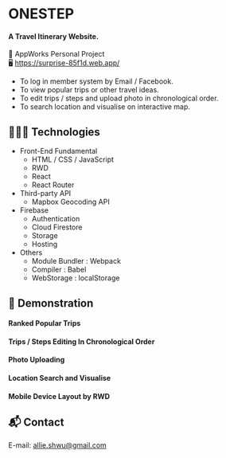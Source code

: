 # ONESTEP
#### A Travel Itinerary Website.
  
🏫 AppWorks Personal Project  
🖥 https://surprise-85f1d.web.app/
  
  
* To log in member system by Email / Facebook.  
* To view popular trips or other travel ideas. 
* To edit trips / steps and upload photo in chronological order. 
* To search location and visualise on interactive map.  
  
  
## 👩🏻‍💻 Technologies
  
* Front-End Fundamental
  * HTML / CSS / JavaScript
  * RWD
  * React
  * React Router
* Third-party API
  * Mapbox Geocoding API  
* Firebase
  * Authentication
  * Cloud Firestore
  * Storage
  * Hosting
* Others
  * Module Bundler : Webpack
  * Compiler : Babel
  * WebStorage : localStorage  
  
  
## 👀 Demonstration
    
#### Ranked Popular Trips  
  
#### Trips / Steps Editing In Chronological Order

#### Photo Uploading
  
#### Location Search and Visualise 

#### Mobile Device Layout by RWD
  
  
## 📬 Contact
E-mail: allie.shwu@gmail.com 


